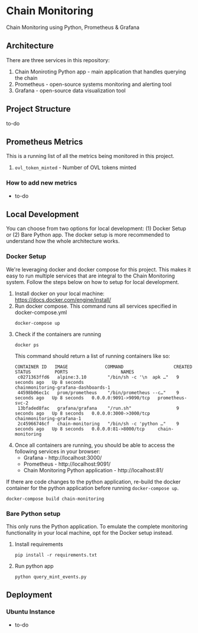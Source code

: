 # Chain Monitoring
Chain Monitoring using Python, Prometheus & Grafana

## Architecture
There are three services in this repository:
1. Chain Moniroting Python app - main application that handles querying the chain
2. Prometheus - open-source systems monitoring and alerting tool
3. Grafana - open-source data visualization tool

## Project Structure
to-do

## Prometheus Metrics
This is a running list of all the metrics being monitored in this project.
1. `ovl_token_minted` - Number of OVL tokens minted
   
### How to add new metrics
- to-do


## Local Development
You can choose from two options for local development: (1) Docker Setup or (2) Bare Python app. The docker setup is more recommended to understand how the whole architecture works.

### Docker Setup
We're leveraging docker and docker compose for this project. This makes it easy to run multiple services that are integral to the Chain Monitoring system. Follow the steps below on how to setup for local development.
1. Install docker on your local machine: https://docs.docker.com/engine/install/
2. Run docker compose. This command runs all services specified in docker-compose.yml
    ```
    docker-compose up
    ```
3. Check if the containers are running
   ```
   docker ps
   ```
   This command should return a list of running containers like so:
   ```
   CONTAINER ID   IMAGE              COMMAND                   CREATED         STATUS         PORTS                    NAMES
    c0271363ffd6   alpine:3.10        "/bin/sh -c '\n  apk …"   9 seconds ago   Up 8 seconds                            chainmonitoring-grafana-dashboards-1
    44598b06ec1c   prom/prometheus    "/bin/prometheus --c…"    9 seconds ago   Up 8 seconds   0.0.0.0:9091->9090/tcp   prometheus-svc-2
    13bfaded8fac   grafana/grafana    "/run.sh"                 9 seconds ago   Up 8 seconds   0.0.0.0:3000->3000/tcp   chainmonitoring-grafana-1
    2c45966746cf   chain-monitoring   "/bin/sh -c 'python …"    9 seconds ago   Up 8 seconds   0.0.0.0:81->8000/tcp     chain-monitoring
   ```
4. Once all containers are running, you should be able to access the following services in your browser:
   - Grafana - http://localhost:3000/
   - Prometheus - http://localhost:9091/
   - Chain Monitoring Python application - http://localhost:81/

If there are code changes to the python application, re-build the docker container for the python application before running `docker-compose up`.
```
docker-compose build chain-monitoring
```

### Bare Python setup
This only runs the Python application. To emulate the complete monitoring functionality in your local machine, opt for the Docker setup instead.
1. Install requirements
   ```
   pip install -r requirements.txt
   ```
2. Run python app
   ```
   python query_mint_events.py
   ```

## Deployment
### Ubuntu Instance
- to-do
